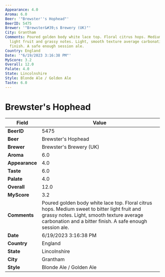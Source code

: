 ```yaml
---
Appearance: 4.0
Aroma: 6.0
Beer: '"Brewster''s Hophead"'
BeerID: 5475
Brewer: '"Brewster&#39;s Brewery (UK)"'
City: Grantham
Comments: Poured golden body white lace top. Floral citrus hops. Medium sweet to bitter
  light fruit and grassy notes. Light, smooth texture average carbonation and a bitter
  finish. A safe enough session ale.
Country: England
Date: '"6/19/2023 3:16:38 PM"'
MyScore: 3.2
Overall: 12.0
Palate: 4.0
State: Lincolnshire
Style: Blonde Ale / Golden Ale
Taste: 6.0
---
```


# Brewster's Hophead

| Field         | Value |
|---------------|-------|
| **BeerID** | 5475 |
| **Beer** | Brewster's Hophead |
| **Brewer** | Brewster&#39;s Brewery (UK) |
| **Aroma** | 6.0 |
| **Appearance** | 4.0 |
| **Taste** | 6.0 |
| **Palate** | 4.0 |
| **Overall** | 12.0 |
| **MyScore** | 3.2 |
| **Comments** | Poured golden body white lace top. Floral citrus hops. Medium sweet to bitter light fruit and grassy notes. Light, smooth texture average carbonation and a bitter finish. A safe enough session ale. |
| **Date** | 6/19/2023 3:16:38 PM |
| **Country** | England |
| **State** | Lincolnshire |
| **City** | Grantham |
| **Style** | Blonde Ale / Golden Ale |
